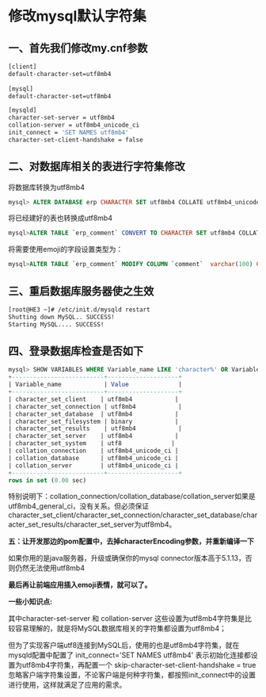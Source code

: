 # 修改mysql默认字符集

## 一、首先我们修改my.cnf参数

```bash
[client]
default-character-set=utf8mb4
  
[mysql]
default-character-set=utf8mb4

[mysqld]
character-set-server = utf8mb4
collation-server = utf8mb4_unicode_ci
init_connect = 'SET NAMES utf8mb4'
character-set-client-handshake = false
```

## 二、对数据库相关的表进行字符集修改

将数据库转换为utf8mb4

```sql
mysql> ALTER DATABASE erp CHARACTER SET utf8mb4 COLLATE utf8mb4_unicode_ci;
```

将已经建好的表也转换成utf8mb4 

```sql
mysql>ALTER TABLE `erp_comment` CONVERT TO CHARACTER SET utf8mb4 COLLATE utf8mb4_unicode_ci;
```

将需要使用emoji的字段设置类型为： 

```sql
mysql>ALTER TABLE `erp_comment` MODIFY COLUMN `comment`  varchar(100) CHARACTER SET utf8mb4 COLLATE utf8mb4_unicode_ci;
```

## 三、重启数据库服务器使之生效

```bash
[root@HE3 ~]# /etc/init.d/mysqld restart
Shutting down MySQL.. SUCCESS! 
Starting MySQL.... SUCCESS!
```

## 四、登录数据库检查是否如下

```sql
mysql> SHOW VARIABLES WHERE Variable_name LIKE 'character%' OR Variable_name LIKE 'collation%';
+--------------------------+--------------------+
| Variable_name            | Value              |
+--------------------------+--------------------+
| character_set_client    | utf8mb4            |
| character_set_connection | utf8mb4            |
| character_set_database  | utf8mb4            |
| character_set_filesystem | binary            |
| character_set_results    | utf8mb4            |
| character_set_server    | utf8mb4            |
| character_set_system    | utf8              |
| collation_connection    | utf8mb4_unicode_ci |
| collation_database      | utf8mb4_unicode_ci |
| collation_server        | utf8mb4_unicode_ci |
+--------------------------+--------------------+
rows in set (0.00 sec)
```

特别说明下：collation_connection/collation_database/collation_server如果是utf8mb4_general_ci，没有关系。但必须保证character_set_client/character_set_connection/character_set_database/character_set_results/character_set_server为utf8mb4。


**五：让开发那边的pom配置中，去掉characterEncoding参数，并重新编译一下**

如果你用的是java服务器，升级或确保你的mysql connector版本高于5.1.13，否则仍然无法使用utf8mb4


**最后再让前端应用插入emoji表情，就可以了。**

**一些小知识点:**

其中character-set-server 和 collation-server 这些设置为utf8mb4字符集是比较容易理解的，就是将MySQL数据库相关的字符集都设置为utf8mb4；

但为了实现客户端utf8连接到MySQL后，使用的也是utf8mb4字符集，就在 mysqld配置中配置了 init_connect='SET NAMES utf8mb4' 表示初始化连接都设置为utf8mb4字符集，再配置一个 skip-character-set-client-handshake = true 忽略客户端字符集设置，不论客户端是何种字符集，都按照init_connect中的设置进行使用，这样就满足了应用的需求。